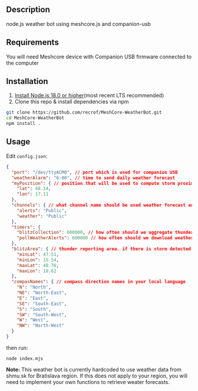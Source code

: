 ## Description
node.js weather bot using meshcore.js and companion-usb

## Requirements
You will need Meshcore device with Companion USB firmware connected to the computer

## Installation
1. [Install Node.js 18.0 or higher](https://nodejs.org/en/download/)(most recent LTS recommended)
2. Clone this repo & install dependencies via npm
```sh
git clone https://github.com/recrof/MeshCore-WeatherBot.git
cd MeshCore-WeatherBot
npm install .
```

## Usage
Edit `config.json`:
```json
{
  "port": "/dev/ttyACM0", // port which is used for companion USB
  "weatherAlarm": "6:00", // time to send daily weather forecast
  "myPosition": { // position that will be used to compute storm proximity alert
    "lat": 48.14, 
    "lon": 17.11
  },
  "channels": { // what channel name should be used weather forecast and alerts
    "alerts": "Public",
    "weather": "Public"
  },
  "timers": { 
    "blitzCollection": 600000, // how often should we aggregate thunder data for evaluation
    "pollWeatherAlerts": 600000 // how often should we download weather altert data
  },
  "blitzArea": { // thunder reporting area. if there is storm detected inside, report it
    "minLat": 47.51,
    "minLon": 15.54,
    "maxLat": 48.76,
    "maxLon": 18.62
  },
  "compasNames": { // compass direction names in your local language
    "N": "North",
    "NE": "North-East",
    "E": "East",
    "SE": "South-East",
    "S": "South",
    "SW": "South-West",
    "W": "West",
    "NW": "North-West"
  }
}
```
then run:
```
node index.mjs
```


**Note:**
This weather bot is currently hardcoded to use weather data from shmu.sk for Bratislava region.
If this does not apply to your region, you will need to implement your own functions to retrieve weater forecasts.
